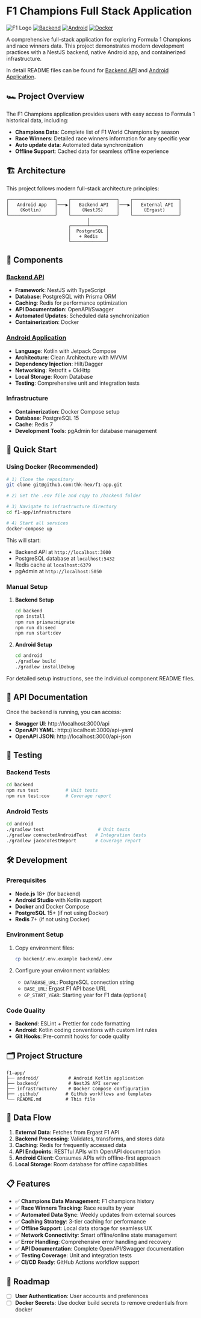 # F1 Champions Full Stack Application

![F1 Logo](https://img.shields.io/badge/F1-Champions-red?style=for-the-badge&logo=formula-1)
[![Backend](https://img.shields.io/badge/Backend-NestJS-E0234E?style=flat&logo=nestjs)](./backend/README.md)
[![Android](https://img.shields.io/badge/Android-Kotlin-A4C639?style=flat&logo=android)](./android/README.md)
[![Docker](https://img.shields.io/badge/Docker-Compose-2496ED?style=flat&logo=docker)](./infrastructure/docker-compose.yml)

A comprehensive full-stack application for exploring Formula 1 Champions and race winners data. This project demonstrates modern development practices with a NestJS backend, native Android app, and containerized infrastructure. 

In detail README files can be found for [Backend API](./backend/README.md) and [Android Application](./android/README.md).

## 🏎️ Project Overview

The F1 Champions application provides users with easy access to Formula 1 historical data, including:

- **Champions Data**: Complete list of F1 World Champions by season
- **Race Winners**: Detailed race winners information for any specific year
- **Auto update data**: Automated data synchronization
- **Offline Support**: Cached data for seamless offline experience

## 🏗️ Architecture

This project follows modern full-stack architecture principles:

```
┌─────────────────┐    ┌─────────────────┐    ┌─────────────────┐
│   Android App   │───▶│   Backend API   │───▶│   External API  │
│    (Kotlin)     │    │    (NestJS)     │    │    (Ergast)     │
└─────────────────┘    └─────────────────┘    └─────────────────┘
                              │
                       ┌──────┴──────┐
                       │  PostgreSQL │
                       │   + Redis   │
                       └─────────────┘
```

## 📱 Components

### [Backend API](./backend/README.md)
- **Framework**: NestJS with TypeScript
- **Database**: PostgreSQL with Prisma ORM
- **Caching**: Redis for performance optimization
- **API Documentation**: OpenAPI/Swagger
- **Automated Updates**: Scheduled data synchronization
- **Containerization**: Docker

### [Android Application](./android/README.md)
- **Language**: Kotlin with Jetpack Compose
- **Architecture**: Clean Architecture with MVVM
- **Dependency Injection**: Hilt/Dagger
- **Networking**: Retrofit + OkHttp
- **Local Storage**: Room Database
- **Testing**: Comprehensive unit and integration tests

### Infrastructure
- **Containerization**: Docker Compose setup
- **Database**: PostgreSQL 15
- **Cache**: Redis 7
- **Development Tools**: pgAdmin for database management

## 🚀 Quick Start

### Using Docker (Recommended)

```bash
# 1) Clone the repository
git clone git@github.com:thk-hex/f1-app.git

# 2) Get the .env file and copy to /backend folder

# 3) Navigate to infrastructure directory
cd f1-app/infrastructure

# 4) Start all services
docker-compose up
```

This will start:
- Backend API at `http://localhost:3000`
- PostgreSQL database at `localhost:5432`
- Redis cache at `localhost:6379`
- pgAdmin at `http://localhost:5050`

### Manual Setup

1. **Backend Setup**
   ```bash
   cd backend
   npm install
   npm run prisma:migrate
   npm run db:seed
   npm run start:dev
   ```

2. **Android Setup**
   ```bash
   cd android
   ./gradlew build
   ./gradlew installDebug
   ```

For detailed setup instructions, see the individual component README files.

## 📖 API Documentation

Once the backend is running, you can access:

- **Swagger UI**: http://localhost:3000/api
- **OpenAPI YAML**: http://localhost:3000/api-yaml
- **OpenAPI JSON**: http://localhost:3000/api-json

## 🧪 Testing

### Backend Tests
```bash
cd backend
npm run test          # Unit tests
npm run test:cov      # Coverage report
```

### Android Tests
```bash
cd android
./gradlew test                    # Unit tests
./gradlew connectedAndroidTest   # Integration tests
./gradlew jacocoTestReport       # Coverage report
```

## 🛠️ Development

### Prerequisites
- **Node.js** 18+ (for backend)
- **Android Studio** with Kotlin support
- **Docker** and Docker Compose
- **PostgreSQL** 15+ (if not using Docker)
- **Redis** 7+ (if not using Docker)

### Environment Setup
1. Copy environment files:
   ```bash
   cp backend/.env.example backend/.env
   ```

2. Configure your environment variables:
   - `DATABASE_URL`: PostgreSQL connection string
   - `BASE_URL`: Ergast F1 API base URL
   - `GP_START_YEAR`: Starting year for F1 data (optional)

### Code Quality
- **Backend**: ESLint + Prettier for code formatting
- **Android**: Kotlin coding conventions with custom lint rules
- **Git Hooks**: Pre-commit hooks for code quality

## 🗂️ Project Structure

```
f1-app/
├── android/           # Android Kotlin application
├── backend/           # NestJS API server
├── infrastructure/    # Docker Compose configuration
├── .github/          # GitHub workflows and templates
└── README.md         # This file
```

## 🔄 Data Flow

1. **External Data**: Fetches from Ergast F1 API
2. **Backend Processing**: Validates, transforms, and stores data
3. **Caching**: Redis for frequently accessed data
4. **API Endpoints**: RESTful APIs with OpenAPI documentation
5. **Android Client**: Consumes APIs with offline-first approach
6. **Local Storage**: Room database for offline capabilities

## 📋 Features

- ✅ **Champions Data Management**: F1 champions history
- ✅ **Race Winners Tracking**: Race results by year
- ✅ **Automated Data Sync**: Weekly updates from external sources
- ✅ **Caching Strategy**: 3-tier caching for performance
- ✅ **Offline Support**: Local data storage for seamless UX
- ✅ **Network Connectivity**: Smart offline/online state management
- ✅ **Error Handling**: Comprehensive error handling and recovery
- ✅ **API Documentation**: Complete OpenAPI/Swagger documentation
- ✅ **Testing Coverage**: Unit and integration tests
- ✅ **CI/CD Ready**: GitHub Actions workflow support

## 🚧 Roadmap

- [ ] **User Authentication**: User accounts and preferences
- [ ] **Docker Secrets**: Use docker build secrets to remove credentials from docker
